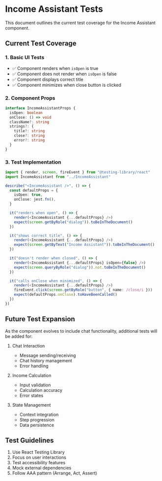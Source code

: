 # Income Assistant Tests

This document outlines the current test coverage for the Income Assistant component.

## Current Test Coverage

### 1. Basic UI Tests

- ✅ Component renders when `isOpen` is true
- ✅ Component does not render when `isOpen` is false
- ✅ Component displays correct title
- ✅ Component minimizes when close button is clicked

### 2. Component Props

```typescript
interface IncomeAssistantProps {
  isOpen: boolean
  onClose: () => void
  className?: string
  strings?: {
    title?: string
    close?: string
    error?: string
  }
}
```

### 3. Test Implementation

```typescript
import { render, screen, fireEvent } from "@testing-library/react"
import IncomeAssistant from "../IncomeAssistant"

describe("<IncomeAssistant />", () => {
  const defaultProps = {
    isOpen: true,
    onClose: jest.fn(),
  }

  it("renders when open", () => {
    render(<IncomeAssistant {...defaultProps} />)
    expect(screen.getByRole("dialog")).toBeInTheDocument()
  })

  it("shows correct title", () => {
    render(<IncomeAssistant {...defaultProps} />)
    expect(screen.getByText("Income Assistant")).toBeInTheDocument()
  })

  it("doesn't render when closed", () => {
    render(<IncomeAssistant {...defaultProps} isOpen={false} />)
    expect(screen.queryByRole("dialog")).not.toBeInTheDocument()
  })

  it("calls onClose when minimized", () => {
    render(<IncomeAssistant {...defaultProps} />)
    fireEvent.click(screen.getByRole("button", { name: /close/i }))
    expect(defaultProps.onClose).toHaveBeenCalled()
  })
})
```

## Future Test Expansion

As the component evolves to include chat functionality, additional tests will be added for:

1. Chat Interaction

   - Message sending/receiving
   - Chat history management
   - Error handling

2. Income Calculation

   - Input validation
   - Calculation accuracy
   - Error states

3. State Management
   - Context integration
   - Step progression
   - Data persistence

## Test Guidelines

1. Use React Testing Library
2. Focus on user interactions
3. Test accessibility features
4. Mock external dependencies
5. Follow AAA pattern (Arrange, Act, Assert)

